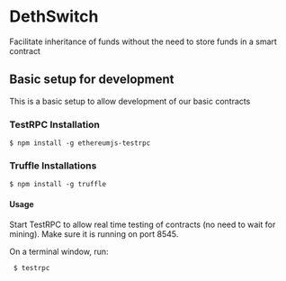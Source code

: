# DethSwitch
Facilitate inheritance of funds without the need to store funds in a smart contract

## Basic setup for development

This is a basic setup to allow development of our basic contracts

### TestRPC Installation

    $ npm install -g ethereumjs-testrpc


### Truffle Installations

    $ npm install -g truffle


#### Usage

Start TestRPC to allow real time testing of contracts (no need to wait for mining). Make sure it is running on port 8545.

On a terminal window, run:

     $ testrpc
